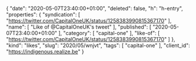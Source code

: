 {
  "date": "2020-05-07T23:40:00+01:00",
  "deleted": false,
  "h": "h-entry",
  "properties": {
    "syndication": [
      "https://twitter.com/CapitalOneUK/status/1258383990815367170"
    ],
    "name": [
      "Like of @CapitalOneUK's tweet"
    ],
    "published": [
      "2020-05-07T23:40:00+01:00"
    ],
    "category": [
      "capital-one"
    ],
    "like-of": [
      "https://twitter.com/CapitalOneUK/status/1258383990815367170"
    ]
  },
  "kind": "likes",
  "slug": "2020/05/wnjvt",
  "tags": [
    "capital-one"
  ],
  "client_id": "https://indigenous.realize.be"
}
